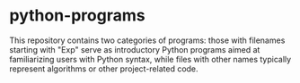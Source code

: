 # python-programs
This repository contains two categories of programs: those with filenames starting with "Exp" serve as introductory Python programs aimed at familiarizing users with Python syntax, while files with other names typically represent algorithms or other project-related code.
